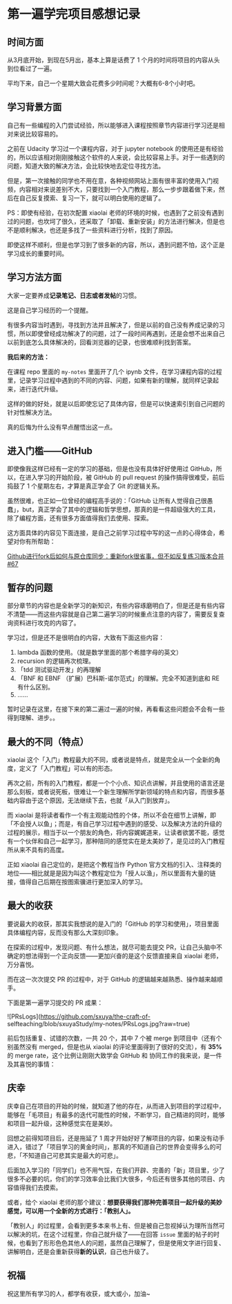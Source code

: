 # 第一遍学完项目感想记录

## 时间方面

从3月底开始，到现在5月出，基本上算是话费了 1 个月的时间将项目的内容从头到位看过了一遍。

平均下来，自己一个星期大致会花费多少时间呢？大概有6-8个小时吧。

## 学习背景方面

自己有一些编程的入门尝试经验，所以能够进入课程按照章节内容进行学习还是相对来说比较容易的。

之前在 Udacity 学习过一个课程内容，对于 jupyter notebook
的使用还是有经验的，所以应该相对刚刚接触这个软件的人来说，会比较容易上手。对于一些遇到的问题，知道大致的解决方法，会比较快地去定位寻找方法。

但是，第一次接触的同学也不用在意，各种视频网站上面有很丰富的使用入门视频，内容相对来说差别不大，只要找到一个入门教程，那么一步步跟着做下来，然后在自己反复摸索、复习一下，就可以明白使用的逻辑了。

PS：即使有经验，在初次配置 xiaolai
老师的环境的时候，也遇到了之前没有遇到过的问题，也坎坷了很久，还采取了「卸载、重新安装」的方法进行解决，但是也不是顺利解决，也还是多找了一些资料进行分析，找到了原因。

即使这样不顺利，但是也学习到了很多新的内容，所以，遇到问题不怕，这个正是学习成长的重要时间。



## 学习方法方面

大家一定要养成**记录笔记、日志或者发帖**的习惯。

这是自己学习经历的一个提醒。

有很多内容当时遇到，寻找到方法并且解决了，但是以前的自己没有养成记录的习惯，所以即使曾经成功解决了的问题，过了一段时间再遇到，还是会想不出来自己以前到底怎么具体解决的，回看浏览器的记录，也很难顺利找到答案。

**我后来的方法：**

在课程 repo 里面的 ```my-notes``` 里面开了几个 ipynb
文件，在学习课程内容的过程里，记录学习过程中遇到的不同的内容、问题，如果有新的理解，就同样记录起来，进行迭代升级。

这样的做的好处，就是以后即使忘记了具体内容，但是可以快速索引到自己问题的针对性解决方法。

真的后悔为什么没有早点醒悟出这一点。

## 进入门槛——GitHub

即使像我这样已经有一定的学习的基础，但是也没有具体好好使用过 GitHub，所以，在进入学习的开始阶段，被 GitHub 的 pull request
的操作搞得很难受，前后捣鼓了 1 个星期左右，才算是真正学会了 Git 的逻辑关系。

虽然很难，也正如一位曾经的编程高手说的：「GitHub
让所有人觉得自己很愚蠢」，but，真正学会了其中的逻辑和哲学思想，那真的是一件超级强大的工具，除了编程方面，还有很多方面值得我们去使用、探索。

这方面具体的内容见下面连接，是自己之前学习过程中写的这一点的心得体会，希望对你有所帮助：

[Github进行fork后如何与原仓库同步：重新fork很省事，但不如反复练习版本合并
#67](https://github.com/selfteaching/the-craft-of-selfteaching/issues/67)

## 暂存的问题

部分章节的内容也是全新学习的新知识，有些内容琢磨明白了，但是还是有些内容不清楚——而这些内容就是自己第二遍学习的时候重点注意的内容了，需要反复查询资料进行攻克的内容了。

学习过，但是还不是很明白的内容，大致有下面这些内容：

1. lambda 函数的使用。（就是数学里面的那个希腊字母的英文）
1. recursion 的逻辑再次梳理。
1. 「tdd 测试驱动开发」的再理解
1. 「BNF 和 EBNF （扩展）巴科斯-诺尔范式」的理解。完全不知道到底和 RE 有什么区别。
1. ……

暂时记录在这里，在接下来的第二遍过一遍的时候，再看看这些问题会不会有一些得到理解、进步。。

## 最大的不同（特点）

xiaolai 这个「入门」教程最大的不同，或者说是特点，就是完全从一个全新的角度，定义了「入门教程」可以有的形态。

再次之前，所有的入门教程，都是一个个小点、知识点讲解，并且使用的语言还是那么刻板，或者说死板，很难让一个新生理解所学新领域的特点和内容，而很多基础内容由于这个原因，无法继续下去，也就「从入门到放弃」。

而 xiaolai
是将读者看作一个有主观能动性的个体，所以不会在细节上讲解，即「不会授人以鱼」；而是，有自己学习过程中遇到的感受、以及解决方法的升级的过程的展示，相当于以一个朋友的角色，将内容娓娓道来，让读者欲罢不能，感觉有一个伙伴和自己一起学习，那种陪同的感觉实在是太美妙了，是见过的入门教程所从来不具有的高度。

正如 xiaolai 自己定位的，是把这个教程当作 Python
官方文档的引入、注释类的地位——相比就是是因为叫这个教程定位为「授人以渔」，所以里面有大量的链接，值得自己后期在按图索骥进行更加深入的学习。

## 最大的收获

要说最大的收获，那其实我想说的是入门的「GitHub 的学习和使用」，项目里面具体编程内容，反而没有那么大深刻印象。

在探索的过程中，发现问题、有什么想法，就尽可能去提交 PR，让自己头脑中不确定的想法得到一个正向反馈——更加兴奋的是这个反馈直接来自 xiaolai
老师，万分喜悦。

而在这一次次提交 PR 的过程中，对于 GitHub 的逻辑越来越熟悉、操作越来越顺手。

下面是第一遍学习提交的 PR 成果：

![PRsLogs](https://github.com/sxuya/the-craft-of-
selfteaching/blob/sxuyaStudy/my-notes/PRsLogs.jpg?raw=true)

前后包括重复、试错的次数，一共 20 个，其中 7 个被 merge 到项目中（还有个别虽然没有 merged，但是也从 xiaolai
的评论里面得到了很好的交流），有 **35%** 的 merge rate，这个比例让刚刚大致学会 GitHub 和 协同工作的我来说，是一件及其喜悦的事情：

## 庆幸

庆幸自己在项目的开始的时候，就知道了他的存在，从而进入到项目的学过程中，能够在「毛项目」有最多的迭代可能性的时候，不断学习，自己精进的同时，能够和项目一起升级，这种感觉实在是美妙。

回想之前得知项目后，还是拖延了 1
周才开始好好了解项目的内容，如果没有动手进入，错过了「项目学习的黄金时间」，那真的不知道自己的世界会变得多么的可悲，「不知道自己可悲其实是最大的可悲」。

后面加入学习的「同学们」也不用气馁，在我们开辟、完善的「新」项目里，少了很多不必要的坑，你们的学习效率会比我们大很多，今后还有很多其他的项目、内容值得我们去摸索。

或者，给个 xiaolai 老师的那个建议：**想要获得我们那种完善项目一起升级的美妙感觉，可以用一个全新的方式进行：「教别人」。**

「教别人」的过程里，会看到更多本来书上有、但是被自己忽视掉认为理所当然可以解决的坑，在这个过程里，你自己就升级了——在回答 ```issue```
里面的帖子的时候，也看到了形形色色其他人的问题，虽然自己理解了，但是使用文字进行回复、讲解明白，还是会重新获得**新的认识**，自己也升级了。

## 祝福

祝这里所有学习的人，都学有收获，或大或小，加油~
